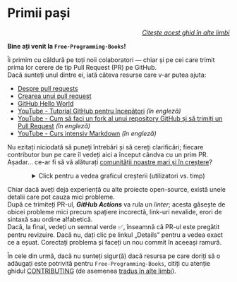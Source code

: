 # Primii pași

<div align="right" markdown="1">

*[Citește acest ghid în alte limbi](README.md#translations)*

</div>

**Bine ați venit la `Free-Programming-Books`!**

Îi primim cu căldură pe toți noii colaboratori — chiar și pe cei care trimit prima lor cerere de tip Pull Request (PR) pe GitHub.  
Dacă sunteți unul dintre ei, iată câteva resurse care v-ar putea ajuta:

* [Despre pull requests](https://docs.github.com/ro/pull-requests/collaborating-with-pull-requests/proposing-changes-to-your-work-with-pull-requests/about-pull-requests)
* [Crearea unui pull request](https://docs.github.com/ro/pull-requests/collaborating-with-pull-requests/proposing-changes-to-your-work-with-pull-requests/creating-a-pull-request)
* [GitHub Hello World](https://docs.github.com/ro/get-started/quickstart/hello-world)
* [YouTube - Tutorial GitHub pentru începători](https://www.youtube.com/watch?v=0fKg7e37bQE) *(în engleză)*
* [YouTube - Cum să faci un fork al unui repository GitHub și să trimiți un Pull Request](https://www.youtube.com/watch?v=G1I3HF4YWEw) *(în engleză)*
* [YouTube - Curs intensiv Markdown](https://www.youtube.com/watch?v=HUBNt18RFbo) *(în engleză)*

Nu ezitați niciodată să puneți întrebări și să cereți clarificări; fiecare contributor bun pe care îl vedeți aici a început cândva cu un prim PR.  
Așadar… ce-ar fi să vă alăturați [comunității noastre mari și în creștere](https://www.apiseven.com/en/contributor-graph?chart=contributorOverTime&repo=ebookfoundation/free-programming-books)?

<details align="center" markdown="1">
<summary>Click pentru a vedea graficul creșterii (utilizatori vs. timp)</summary>

[![EbookFoundation/free-programming-books's Contributor over time Graph](https://contributor-overtime-api.apiseven.com/contributors-svg?chart=contributorOverTime&repo=ebookfoundation/free-programming-books)](https://www.apiseven.com/en/contributor-graph?chart=contributorOverTime&repo=ebookfoundation/free-programming-books)

[![EbookFoundation/free-programming-books's Monthly Active Contributors graph](https://contributor-overtime-api.apiseven.com/contributors-svg?chart=contributorMonthlyActivity&repo=ebookfoundation/free-programming-books)](https://www.apiseven.com/en/contributor-graph?chart=contributorMonthlyActivity&repo=ebookfoundation/free-programming-books)

</details>

Chiar dacă aveți deja experiență cu alte proiecte open-source, există unele detalii care pot cauza mici probleme.  
După ce trimiteți PR-ul, ***GitHub Actions*** va rula un *linter*; acesta găsește de obicei probleme mici precum spațiere incorectă, link-uri nevalide, erori de sintaxă sau ordine alfabetică.  
Dacă, la final, vedeți un semnal verde ✅, înseamnă că PR-ul este pregătit pentru revizuire. Dacă nu, dați clic pe linkul „Details” pentru a vedea exact ce a eșuat. Corectați problema și faceți un nou commit în aceeași ramură.

În cele din urmă, dacă nu sunteți sigur(ă) dacă resursa pe care doriți să o adăugați este potrivită pentru `Free-Programming-Books`, citiți cu atenție ghidul [CONTRIBUTING](CONTRIBUTING-ro.md) (de asemenea [tradus în alte limbi](README.md#translations)).
